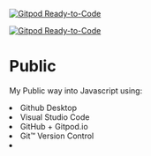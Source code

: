 [![Gitpod Ready-to-Code](https://img.shields.io/badge/Gitpod-Ready--to--Code-blue?logo=gitpod)](https://gitpod.io/#https://github.com/lawrghita/Public) 

[![Gitpod Ready-to-Code](https://img.shields.io/badge/Gitpod-Ready--to--Code-blue?logo=gitpod)](https://gitpod.io/#https://github.com/lawrghita/Public) 

# Public
 My Public way into Javascript using:
 <li>Github Desktop
 <li>Visual Studio Code
 <li>GitHub + Gitpod.io
 <li>Git™ Version Control 
 <li>